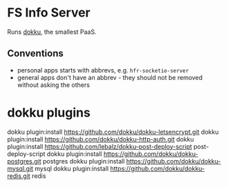 # FS Info Server

Runs [dokku](https://dokku.com/), the smallest PaaS.

## Conventions

- personal apps starts with abbrevs, e.g. `hfr-socketio-server`
- general apps don't have an abbrev - they should not be removed without asking the others

# dokku plugins

dokku plugin:install https://github.com/dokku/dokku-letsencrypt.git
dokku plugin:install https://github.com/dokku/dokku-http-auth.git
dokku plugin:install https://github.com/lebalz/dokku-post-deploy-script post-deploy-script
dokku plugin:install https://github.com/dokku/dokku-postgres.git postgres
dokku plugin:install https://github.com/dokku/dokku-mysql.git mysql
dokku plugin:install https://github.com/dokku/dokku-redis.git redis
